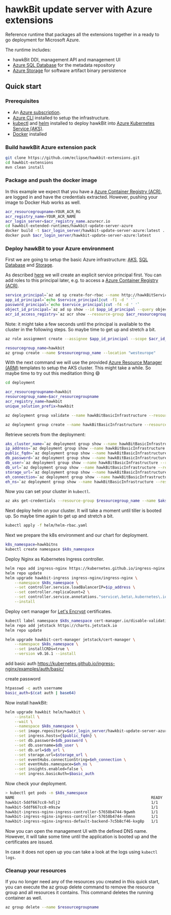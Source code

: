 # hawkBit update server with Azure extensions

Reference runtime that packages all the extensions together in a ready to go deployment for Microsoft Azure.

The runtime includes:

- hawkBit DDI, management API and management UI
- [Azure SQL Database](https://azure.microsoft.com/en-us/services/sql-database/) for the metadata repository
- [Azure Storage](https://azure.microsoft.com/en-us/services/storage/) for software artifact binary persistence

## Quick start

### Prerequisites

- An [Azure subscription](https://azure.microsoft.com/en-us/get-started/).
- [Azure CLI](https://docs.microsoft.com/en-us/cli/azure/install-azure-cli) installed to setup the infrastructure.
- [kubectl](https://kubernetes.io/docs/tasks/tools/install-kubectl/) and [helm](https://helm.sh/docs/using_helm/#installing-helm) installed to deploy hawkBit into [Azure Kubernetes Service (AKS)](https://docs.microsoft.com/en-us/azure/aks/intro-kubernetes).
- [Docker](https://www.docker.com) installed

### Build hawkBit Azure extension pack

```bash
git clone https://github.com/eclipse/hawkbit-extensions.git
cd hawkbit-extensions
mvn clean install
```

### Package and push the docker image

In this example we expect that you have a [Azure Container Registry (ACR)](https://azure.microsoft.com/en-us/services/container-registry/), are logged in and have the credentials extracted. However, pushing your image to Docker Hub works as well.

```bash
acr_resourcegroupname=YOUR_ACR_RG
acr_registry_name=YOUR_ACR_NAME
acr_login_server=$acr_registry_name.azurecr.io
cd hawkbit-extended-runtimes/hawkbit-update-server-azure
docker build -t $acr_login_server/hawkbit-update-server-azure:latest .
docker push $acr_login_server/hawkbit-update-server-azure:latest
```

### Deploy hawkBit to your Azure environment

First we are going to setup the basic Azure infrastructure: [AKS](https://docs.microsoft.com/en-us/azure/aks/intro-kubernetes), [SQL Database](https://azure.microsoft.com/en-us/services/sql-database/) and [Storage](https://azure.microsoft.com/en-us/services/storage/).

As described [here](https://docs.microsoft.com/en-gb/azure/aks/kubernetes-service-principal) we will create an explicit service principal first. You can add roles to this principal later, e.g. to access a [Azure Container Registry (ACR)](https://docs.microsoft.com/en-us/azure/container-registry/container-registry-intro).

```bash
service_principal=`az ad sp create-for-rbac --name http://hawkBitServicePrincipal --skip-assignment --output tsv`
app_id_principal=`echo $service_principal|cut -f1 -d ' '`
password_principal=`echo $service_principal|cut -f4 -d ' '`
object_id_principal=`az ad sp show --id $app_id_principal --query objectId --output tsv`
acr_id_access_registry=`az acr show --resource-group $acr_resourcegroupname --name $acr_registry_name --query "id" --output tsv`
```

Note: it might take a few seconds until the principal is available to the cluster in the following steps. So maybe time to get up and stretch a bit.

```bash
az role assignment create --assignee $app_id_principal --scope $acr_id_access_registry --role Reader

resourcegroup_name=hawkbit
az group create --name $resourcegroup_name --location "westeurope"
```

With the next command we will use the provided [Azure Resource Manager (ARM)](https://docs.microsoft.com/en-us/azure/azure-resource-manager/resource-group-overview) templates to setup the AKS cluster. This might take a while. So maybe time to try out this meditation thing :smile:

```bash
cd deployment

acr_resourcegroupname=hawkbit
resourcegroup_name=$acr_resourcegroupname
acr_registry_name=hawkbit
unique_solution_prefix=hawkbit

az deployment group validate --name hawkBitBasicInfrastructure --resource-group $resourcegroup_name --template-file arm/hawkBitInfrastructureDeployment.json --parameters uniqueSolutionPrefix=$unique_solution_prefix

az deployment group create --name hawkBitBasicInfrastructure --resource-group $resourcegroup_name --template-file arm/hawkBitInfrastructureDeployment.json --parameters uniqueSolutionPrefix=$unique_solution_prefix
```

Retrieve secrets from the deployment:

```bash
aks_cluster_name=`az deployment group show --name hawkBitBasicInfrastructure --resource-group $resourcegroup_name --query properties.outputs.aksClusterName.value -o tsv`
ip_address=`az deployment group show --name hawkBitBasicInfrastructure --resource-group $resourcegroup_name --query properties.outputs.publicIPAddress.value -o tsv`
public_fqdn=`az deployment group show --name hawkBitBasicInfrastructure --resource-group $resourcegroup_name --query properties.outputs.publicIPFQDN.value -o tsv`
db_password=`az deployment group show --name hawkBitBasicInfrastructure --resource-group $resourcegroup_name --query properties.outputs.dbAdministratorLoginPassword.value -o tsv`
db_user=`az deployment group show --name hawkBitBasicInfrastructure --resource-group $resourcegroup_name --query properties.outputs.dbAdministratorLogin.value -o tsv`
db_url=`az deployment group show --name hawkBitBasicInfrastructure --resource-group $resourcegroup_name --query properties.outputs.dbUri.value -o tsv`
storage_url=`az deployment group show --name hawkBitBasicInfrastructure --resource-group $resourcegroup_name --query properties.outputs.storageConnectionString.value -o tsv`
eh_connection=`az deployment group show --name hawkBitBasicInfrastructure --resource-group $resourcegroup_name --query properties.outputs.ehNamespaceConnectionString.value -o tsv`
eh_ns=`az deployment group show --name hawkBitBasicInfrastructure --resource-group $resourcegroup_name --query properties.outputs.ehNamespaceName.value -o tsv`
```

Now you can set your cluster in `kubectl`.

```bash
az aks get-credentials --resource-group $resourcegroup_name --name $aks_cluster_name
```

Next deploy helm on your cluster. It will take a moment until tiller is booted up. So maybe time again to get up and stretch a bit.

```bash
kubectl apply -f helm/helm-rbac.yaml
```

Next we prepare the k8s environment and our chart for deployment.

```bash
k8s_namespace=hawkbitns
kubectl create namespace $k8s_namespace
```

Deploy Nginx as Kubernetes Ingress controller.

```bash
helm repo add ingress-nginx https://kubernetes.github.io/ingress-nginx
helm repo update
helm upgrade hawkbit-ingress ingress-nginx/ingress-nginx \
    --namespace $k8s_namespace \
    --set controller.service.loadBalancerIP=$ip_address \
    --set controller.replicaCount=2 \
    --set controller.service.annotations."service\.beta\.kubernetes\.io/azure-load-balancer-resource-group"=$resourcegroup_name \
    --install
```

Deploy cert manager for [Let's Encrypt](https://letsencrypt.org) certificates.

```bash
kubectl label namespace $k8s_namespace cert-manager.io/disable-validation=true
helm repo add jetstack https://charts.jetstack.io
helm repo update

helm upgrade hawkbit-cert-manager jetstack/cert-manager \
    --namespace $k8s_namespace \
    --set installCRDs=true \
    --version v0.16.1 --install
```



add basic auth https://kubernetes.github.io/ingress-nginx/examples/auth/basic/

create password
```bash
htpasswd -c auth username
basic_auth=$(cat auth | base64)
```

Now install hawkBit:

```bash
helm upgrade hawkbit helm/hawkbit \
    --install \
    --wait \
    --namespace $k8s_namespace \
    --set image.repository=$acr_login_server/hawkbit-update-server-azure \
    --set ingress.hosts={$public_fqdn} \
    --set db.password=$db_password \
    --set db.username=$db_user \
    --set db.url=$db_url \
    --set storage.url=$storage_url \
    --set eventHubs.connectionString=$eh_connection \
    --set eventHubs.namespace=$eh_ns \
    --set insights.enabled=false \
    --set ingress.basicAuth=$basic_auth
```

Now check your deployment.

```bash
> kubectl get pods -n $k8s_namespace
NAME                                                            READY   STATUS    RESTARTS   AGE
hawkbit-5ddf667cc8-hdlj2                                        1/1     Running   0          62s
hawkbit-5ddf667cc8-m9szw                                        1/1     Running   0          62s
hawkbit-ingress-nginx-ingress-controller-57658b4744-9gwmh       1/1     Running   0          46m
hawkbit-ingress-nginx-ingress-controller-57658b4744-nhmnn       1/1     Running   0          46m
hawkbit-ingress-nginx-ingress-default-backend-7c5b8cf46-kxg8p   1/1     Running   0          46m
```

Now you can open the management UI with the defined DNS name. However, it will take some time until the application is booted up and the certificates are issued.

In case it does not open up you can take a look at the logs using `kubectl logs`.

### Cleanup your resources

If you no longer need any of the resources you created in this quick start, you can execute the az group delete command to remove the resource group and all resources it contains. This command deletes the running container as well.

```bash
az group delete --name $resourcegroupname
```
